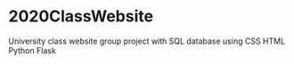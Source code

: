 # 2020ClassWebsite
University class website group project with SQL database using CSS HTML Python Flask
